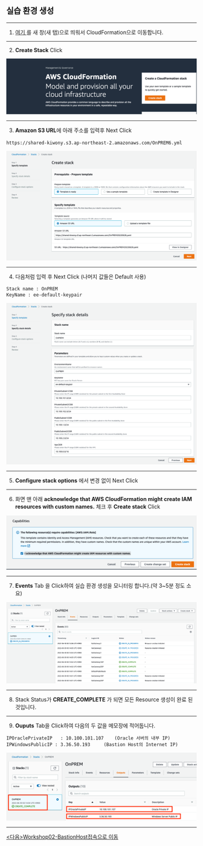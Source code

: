 ## 실습 환경 생성

---

1. [여기 ](https://console.aws.amazon.com/cloudformation/) 를 새 창(새 탭)으로 띄워서 CloudFormation으로 이동합니다.

---

2. **Create Stack** Click

![image-20220630000925336](images/image-20220630000925336.png)

---

3. **Amazon S3 URL**에 아래 주소를 입력후 Next Click

`https://shared-kiwony.s3.ap-northeast-2.amazonaws.com/OnPREM6.yml`

![image-20220630001030736](images/image-20220630001030736.png)

---

4. 다음처럼 입력 후 Next Click (나머지 값들은 Default 사용)

```
Stack name : OnPREM
KeyName : ee-default-keypair
```

![image-20220630001136917](images/image-20220630001136917.png)

---

5. **Configure stack options** 에서 변경 없이 Next Click

---

6. 화면 맨 아래  **acknowledge that AWS CloudFormation might create IAM resources with custom names.** 체크 후 **Create stack** Click

![image-20220630001300166](images/image-20220630001300166.png)



---

7. **Events** Tab 을 Click하여 실습 환경 생성을 모니터링 합니다.(약 3~5분 정도 소요)

![image-20220630001542574](images/image-20220630001542574.png)

---

8. Stack Status가 **CREATE_COMPLETE** 가 되면 모든 Resource 생성이 완료 된 것입니다.

---

9. **Ouputs** Tab을 Click하여 다음의 두 값을 메모장에 적어둡니다. 

```
IPOraclePrivateIP	: 10.100.101.107	(Oracle 서버의 내부 IP)
IPWindowsPublicIP : 3.36.50.193		(Bastion Host의 Internet IP)
```

![image-20220630021954807](images/image-20220630021954807.png)

---

[<다음>Workshop02-BastionHost접속으로 이동 ](./02.md) 









